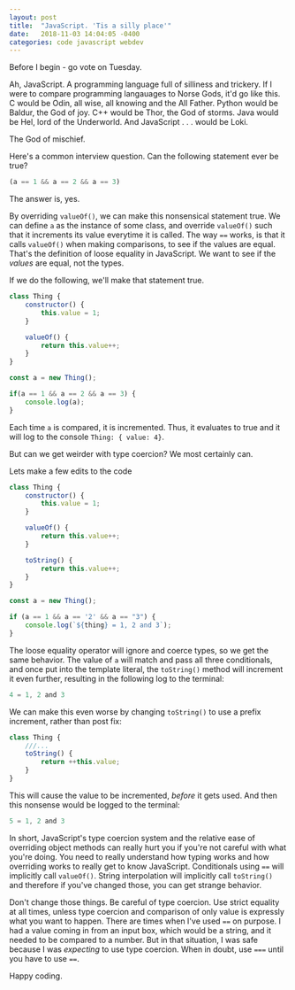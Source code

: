 ```yaml
---
layout: post
title:  "JavaScript. 'Tis a silly place'"
date:   2018-11-03 14:04:05 -0400
categories: code javascript webdev
---
```


Before I begin - go vote on Tuesday.

Ah, JavaScript.  A programming language full of silliness and trickery.  If I were to compare programming langauages to Norse Gods, it'd go like this.  C would be Odin, all wise, all knowing and the All Father.  Python would be Baldur, the God of joy.  C++ would be Thor, the God of storms.  Java would be Hel, lord of the Underworld.  And JavaScript . . . would be Loki.

The God of mischief.

Here's a common interview question.  Can the following statement ever be true?

```javascript
(a == 1 && a == 2 && a == 3)
```

The answer is, yes.

By overriding `valueOf()`, we can make this nonsensical statement true.  We can define `a` as the instance of some class, and override `valueOf()` such that it increments its value everytime it is called.  The way `==` works, is that it calls `valueOf()` when making comparisons, to see if the values are equal.  That's the definition of loose equality in JavaScript.  We want to see if the _values_ are equal, not the types.

If we do the following, we'll make that statement true.

```javascript
class Thing {
    constructor() {
        this.value = 1;
    }

    valueOf() {
        return this.value++;
    }
}

const a = new Thing();

if(a == 1 && a == 2 && a == 3) {
    console.log(a);
}
```

Each time `a` is compared, it is incremented.  Thus, it evaluates to true and it will log to the console `Thing: { value: 4}`.

But can we get weirder with type coercion?  We most certainly can.

Lets make a few edits to the code

```javascript
class Thing {
    constructor() {
        this.value = 1;
    }

    valueOf() {
        return this.value++;
    }

    toString() {
        return this.value++;
    }
}

const a = new Thing();

if (a == 1 && a == '2' && a == "3") {
    console.log(`${thing} = 1, 2 and 3`);
}
```

The loose equality operator will ignore and coerce types, so we get the same behavior.  The value of `a` will match and pass all three conditionals, and once put into the template literal, the `toString()` method will increment it even further, resulting in the following log to the terminal:

```javascript
4 = 1, 2 and 3
```

We can make this even worse by changing `toString()` to use a prefix increment, rather than post fix:

```javascript
class Thing {
    ///...
    toString() {
        return ++this.value;
    }
}
```

This will cause the value to be incremented, _before_ it gets used.  And then this nonsense would be logged to the terminal:

```javascript
5 = 1, 2 and 3
```

In short, JavaScript's type coercion system and the relative ease of overriding object methods can really hurt you if you're not careful with what you're doing.  You need to really understand how typing works and how overriding works to really get to know JavaScript.  Conditionals using `==` will implicitly call `valueOf()`.  String interpolation will implicitly call `toString()` and therefore if you've changed those, you can get strange behavior.

Don't change those things.  Be careful of type coercion. Use strict equality at all times, unless type coercion and comparison of only value is expressly what you want to happen.  There are times when I've used `==` on purpose.  I had a value coming in from an input box, which would be a string, and it needed to be compared to a number.  But in that situation, I was safe because I was _expecting_ to use type coercion.  When in doubt, use `===` until you have to use `==`.

Happy coding.
